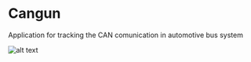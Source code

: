 # Cangun

Application for tracking the CAN comunication in automotive bus system

![alt text]([http://url/to/img.png](https://github.com/frisa/Cangun/blob/master/sequencer.PNG))
